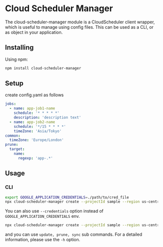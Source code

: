 # Cloud Scheduler Manager

The cloud-scheduler-manager module is a CloudScheduler client wrapper, which is useful to manage using config files.
This can be used as a CLI, or as object in your application.

## Installing

Using npm:

```bash
npm install cloud-scheduler-manager
```

## Setup

create config.yaml as follows

```yaml
jobs:
  - name: app-job1-name
    schedule: '* * * * *'
    description: 'description text'
  - name: app-job2-name
    schedule: '*/15 * * * *'
    timeZone: 'Asia/Tokyo'
common:
  timeZone: 'Europe/London'
prune:
  target:
    name:
      regexp: 'app-.*'
```

## Usage

### CLI

```bash
export GOOGLE_APPLICATION_CREDENTIALS=./path/to/cred_file
npx cloud-scheduler-manager create --projectId sample --region us-central1 --config config.yaml
```

You can also use `--credentials` option instead of `GOOGLE_APPLICATION_CREDENTIALS` env.

```bash
npx cloud-scheduler-manager create --projectId sample --region us-central1 --config config.yaml --credentials ./path/to/cred_file
```

and you can use `update, prune, sync` sub commands.
For a detailed information, please use the `-h` option.
